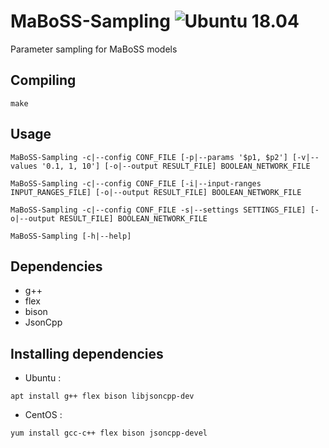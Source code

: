 # MaBoSS-Sampling ![Ubuntu 18.04](https://github.com/vincent-noel/MaBoSS-Sampling/workflows/Ubuntu%2018.04/badge.svg)

Parameter sampling for MaBoSS models

## Compiling
```
make
```

## Usage
```
MaBoSS-Sampling -c|--config CONF_FILE [-p|--params '$p1, $p2'] [-v|--values '0.1, 1, 10'] [-o|--output RESULT_FILE] BOOLEAN_NETWORK_FILE

MaBoSS-Sampling -c|--config CONF_FILE [-i|--input-ranges INPUT_RANGES_FILE] [-o|--output RESULT_FILE] BOOLEAN_NETWORK_FILE

MaBoSS-Sampling -c|--config CONF_FILE -s|--settings SETTINGS_FILE] [-o|--output RESULT_FILE] BOOLEAN_NETWORK_FILE

MaBoSS-Sampling [-h|--help]
```

## Dependencies
* g++
* flex
* bison
* JsonCpp

## Installing dependencies
- Ubuntu : 
```
apt install g++ flex bison libjsoncpp-dev 
```
- CentOS : 
```
yum install gcc-c++ flex bison jsoncpp-devel
```

